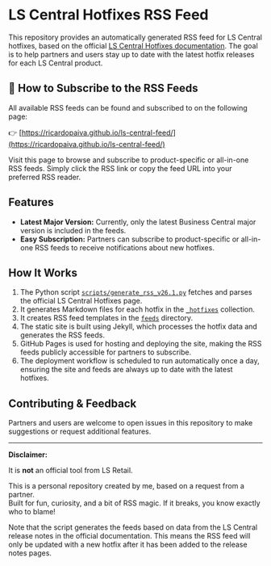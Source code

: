 # LS Central Hotfixes RSS Feed

This repository provides an automatically generated RSS feed for LS Central hotfixes, based on the official [LS Central Hotfixes documentation](https://help.lscentral.lsretail.com/Content/Hotfixes/Hotfixes-26-1.htm). The goal is to help partners and users stay up to date with the latest hotfix releases for each LS Central product.

## 📢 How to Subscribe to the RSS Feeds

All available RSS feeds can be found and subscribed to on the following page:

👉 [https://ricardopaiva.github.io/ls-central-feed/](https://ricardopaiva.github.io/ls-central-feed/)

Visit this page to browse and subscribe to product-specific or all-in-one RSS feeds. Simply click the RSS link or copy the feed URL into your preferred RSS reader.

## Features

- **Latest Major Version:** Currently, only the latest Business Central major version is included in the feeds.
- **Easy Subscription:** Partners can subscribe to product-specific or all-in-one RSS feeds to receive notifications about new hotfixes.

## How It Works

1. The Python script [`scripts/generate_rss_v26.1.py`](scripts/generate_rss_v26.1.py) fetches and parses the official LS Central Hotfixes page.
2. It generates Markdown files for each hotfix in the [`_hotfixes`](./_hotfixes) collection.
3. It creates RSS feed templates in the [`feeds`](./feeds) directory.
4. The static site is built using Jekyll, which processes the hotfix data and generates the RSS feeds.
5. GitHub Pages is used for hosting and deploying the site, making the RSS feeds publicly accessible for partners to subscribe.
6. The deployment workflow is scheduled to run automatically once a day, ensuring the site and feeds are always up to date with the latest hotfixes.

## Contributing & Feedback

Partners and users are welcome to open issues in this repository to make suggestions or request additional features.

---

**Disclaimer:**  

It is **not** an official tool from LS Retail.  

This is a personal repository created by me, based on a request from a partner.  
Built for fun, curiosity, and a bit of RSS magic. If it breaks, you know exactly who to blame!

Note that the script generates the feeds based on data from the LS Central release notes in the official documentation. This means the RSS feed will only be updated with a new hotfix after it has been added to the release notes pages.